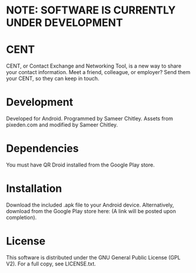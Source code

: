 **NOTE: SOFTWARE IS CURRENTLY UNDER DEVELOPMENT**
=================================================

CENT
====

CENT, or Contact Exchange and Networking Tool, is a new way to share your contact information.
Meet a friend, colleague, or employer? Send them your CENT, so they can keep in touch.

Development
===========

Developed for Android.
Programmed by Sameer Chitley.
Assets from pixeden.com and modified by Sameer Chitley.

Dependencies
============

You must have QR Droid installed from the Google Play store.

Installation
============

Download the included .apk file to your Android device.
Alternatively, download from the Google Play store here: (A link will be posted upon completion). 

License
=======

This software is distributed under the GNU General Public License (GPL V2).
For a full copy, see LICENSE.txt.

